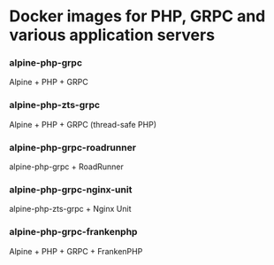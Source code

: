 # Docker images for PHP, GRPC and various application servers

### alpine-php-grpc

Alpine + PHP + GRPC

### alpine-php-zts-grpc

Alpine + PHP + GRPC (thread-safe PHP)

### alpine-php-grpc-roadrunner

alpine-php-grpc + RoadRunner

### alpine-php-grpc-nginx-unit

alpine-php-zts-grpc + Nginx Unit

### alpine-php-grpc-frankenphp

Alpine + PHP + GRPC + FrankenPHP

